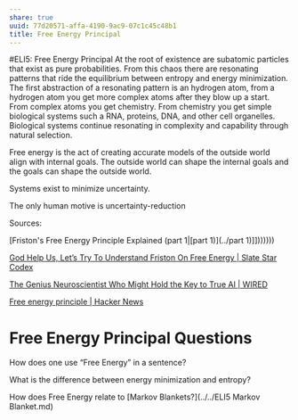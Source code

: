 ```yaml
---
share: true
uuid: 77d20571-affa-4190-9ac9-07c1c45c48b1
title: Free Energy Principal
---
```

#ELI5: Free Energy Principal
At the root of existence are subatomic particles that exist as pure probabilities. From this chaos there are resonating patterns that ride the equilibrium between entropy and energy minimization. The first abstraction of a resonating pattern is an hydrogen atom, from a hydrogen atom you get more complex atoms after they blow up a start. From complex atoms you get chemistry. From chemistry you get simple biological systems such a RNA, proteins, DNA, and other cell organelles. Biological systems continue resonating in complexity and capability through natural selection.

Free energy is the act of creating accurate models of the outside world align with internal goals. The outside world can shape the internal goals and the goals can shape the outside world.

Systems exist to minimize uncertainty.

The only human motive is uncertainty-reduction

Sources:

[Friston's Free Energy Principle Explained (part 1|[part 1)](../part 1)]]))))))

[God Help Us, Let’s Try To Understand Friston On Free Energy | Slate Star Codex](https://slatestarcodex.com/2018/03/04/god-help-us-lets-try-to-understand-friston-on-free-energy/)

[The Genius Neuroscientist Who Might Hold the Key to True AI | WIRED](https://www.wired.com/story/karl-friston-free-energy-principle-artificial-intelligence/)

[Free energy principle | Hacker News](https://news.ycombinator.com/item?id=17529408)

# Free Energy Principal Questions
How does one use “Free Energy” in a sentence?

What is the difference between energy minimization and entropy?

How does Free Energy relate to [Markov Blankets?](../../ELI5 Markov Blanket.md)